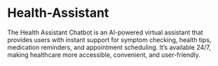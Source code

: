 # Health-Assistant
The Health Assistant Chatbot is an AI-powered virtual assistant that provides users with instant support for symptom checking, health tips, medication reminders, and appointment scheduling. It’s available 24/7, making healthcare more accessible, convenient, and user-friendly.
